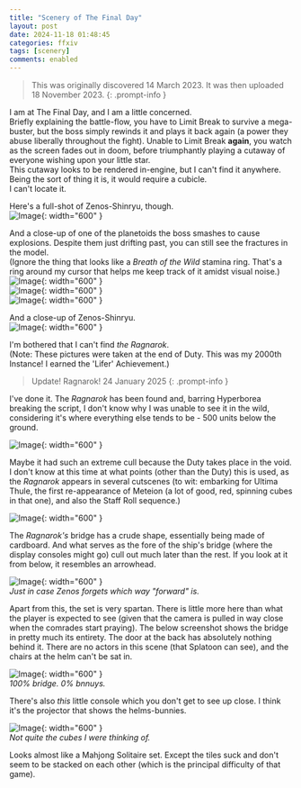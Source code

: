 ```yaml
---
title: "Scenery of The Final Day"
layout: post
date: 2024-11-18 01:48:45
categories: ffxiv
tags: [scenery]
comments: enabled
---
```

> This was originally discovered 14 March 2023. It was then uploaded 18 November 2023.
{: .prompt-info }

I am at The Final Day, and I am a little concerned.  
Briefly explaining the battle-flow, you have to Limit Break to survive a mega-buster, but the boss simply rewinds it and plays it back again (a power they abuse liberally throughout the fight). Unable to Limit Break __again__, you watch as the screen fades out in doom, before triumphantly playing a cutaway of everyone wishing upon your little star.  
This cutaway looks to be rendered in-engine, but I can't find it anywhere. Being the sort of thing it is, it would require a cubicle.  
I can't locate it.  

Here's a full-shot of Zenos-Shinryu, though.  
![Image](/Final_Day_1.png){: width="600" }

And a close-up of one of the planetoids the boss smashes to cause explosions. Despite them just drifting past, you can still see the fractures in the model.  
(Ignore the thing that looks like a *Breath of the Wild* stamina ring. That's a ring around my cursor that helps me keep track of it amidst visual noise.)  
![Image](/Final_Day_2.png){: width="600" }  
![Image](/Final_Day_3.png){: width="600" }  
![Image](/Final_Day_4.png){: width="600" } 

And a close-up of Zenos-Shinryu.   
![Image](/Final_Day_5.png){: width="600" }

I'm bothered that I can't find *the Ragnarok*.  
(Note: These pictures were taken at the end of Duty. This was my 2000th Instance! I earned the 'Lifer' Achievement.)

> Update! Ragnarok! 24 January 2025
{: .prompt-info }

I've done it. The _Ragnarok_ has been found and, barring Hyperborea breaking the script, I don't know why I was unable to see it in the wild, considering it's where everything else tends to be - 500 units below the ground.

![Image](/Final_Day_Ragnarok_1.jpg){: width="600" }  

Maybe it had such an extreme cull because the Duty takes place in the void. I don't know at this time at what points (other than the Duty) this is used, as the _Ragnarok_ appears in several cutscenes (to wit: embarking for Ultima Thule, the first re-appearance of Meteion (a lot of good, red, spinning cubes in that one), and also the Staff Roll sequence.)  

![Image](/Final_Day_Ragnarok_2.jpg){: width="600" }  

The _Ragnarok's_ bridge has a crude shape, essentially being made of cardboard. And what serves as the fore of the ship's bridge (where the display consoles might go) cull out much later than the rest. If you look at it from below, it resembles an arrowhead.

![Image](/Final_Day_Ragnarok_3.jpg){: width="600" }  
_Just in case Zenos forgets which way "forward" is._

Apart from this, the set is very spartan. There is little more here than what the player is expected to see (given that the camera is pulled in way close when the comrades start praying). The below screenshot shows the bridge in pretty much its entirety. The door at the back has absolutely nothing behind it.
There are no actors in this scene (that Splatoon can see), and the chairs at the helm can't be sat in.

![Image](/Final_Day_Ragnarok_4.jpg){: width="600" }  
_100% bridge. 0% bnnuys._

There's also *this* little console which you don't get to see up close. I think it's the projector that shows the helms-bunnies.

![Image](/Final_Day_Ragnarok_4.jpg){: width="600" }  
_Not quite the cubes I were thinking of._

Looks almost like a Mahjong Solitaire set. Except the tiles suck and don't seem to be stacked on each other (which is the principal difficulty of that game).